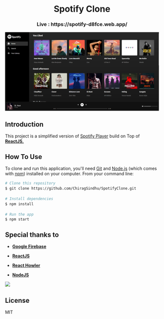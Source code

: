 <h3 align="center"></h3>

<h1 align="center">Spotify Clone </h1>

<h3 align="center"><b> Live : https://spotify-d8fce.web.app/ </b></h3>

<a href="https://spotify-d8fce.web.app/" alt="Spotify"><img src="repository-open-graph-template.png"></a>

## Introduction
This project is a simplified version of <a href="https://open.spotify.com/" target="_blank">Spotify Player</a> build on Top of <a href="https://reactjs.org/" target="_blank"><b>ReactJS.</b></a>


## How To Use

To clone and run this application, you'll need [Git](https://git-scm.com) and [Node.js](https://nodejs.org/en/download/) (which comes with [npm](http://npmjs.com)) installed on your computer. From your command line:

```bash
# Clone this repository
$ git clone https://github.com/ChiragSindhu/SpotifyClone.git

# Install dependencies
$ npm install

# Run the app
$ npm start
```

## Special thanks to

- <a href="https://firebase.google.com/" target="_blank" ><b>Google Firebase</b></a>

- <a href="https://reactjs.org/" target="_blank"><b>ReactJS</b></a>

- <a href="https://www.npmjs.com/package/react-howler" target="_blank"><b>React Howler</b></a>

- <a href="https://nodejs.org/en/" target="_blank" ><b>NodeJS</b></a>

<a href="https://fonts.google.com" target="_blank" ><img src="https://www.gstatic.com/images/icons/material/apps/fonts/1x/catalog/v5/opengraph_color.png" width="17%"></a>

## License
MIT

